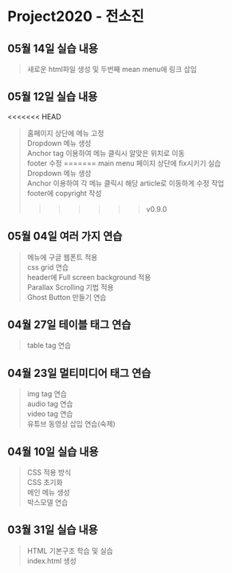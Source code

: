 # Project2020 - 전소진
## 05월 14일 실습 내용
> 새로운 html파일 생성 및 두번째 mean menu에 링크 삽입

## 05월 12일 실습 내용
<<<<<<< HEAD
> 홈페이지 상단에 메뉴 고정<br>
Dropdown 메뉴 생성<br>
Anchor tag 이용하여 메뉴 클릭시 알맞은 위치로 이동<br>
footer 수정
=======
> main menu 페이지 상단에 fix시키기 실습 <br>
Dropdown 메뉴 생성 <br>
Anchor 이용하여 각 메뉴 클릭시 해당 article로 이동하게 수정 작업 <br>
footer에 copyright 작성 <br>
>>>>>>> v0.9.0

## 05월 04일 여러 가지 연습
> 메뉴에 구글 웹폰트 적용 <br>
css grid 연습 <br>
header에 Full screen background 적용 <br>
Parallax Scrolling 기법 적용 <br>
Ghost Button 만들기 연습

## 04월 27일 테이블 태그 연습
> table tag 연습 <br>

## 04월 23일 멀티미디어 태그 연습
> img tag 연습 <br>
audio tag 연습 <br>
video tag 연습 <br>
유튜브 동영상 삽입 연습(숙제)

## 04월 10일 실습 내용
> CSS 적용 방식 <br>
CSS 초기화 <br>
메인 메뉴 생성 <br>
박스모델 연습

## 03월 31일 실습 내용
> HTML 기본구조 학습 및 실습 <br>
index.html 생성
